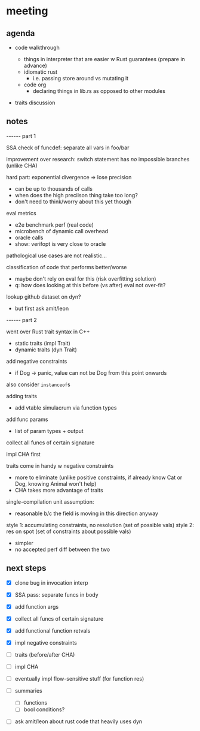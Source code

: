 # meeting

## agenda

- code walkthrough
    - things in interpreter that are easier w Rust guarantees (prepare in advance)
    - idiomatic rust
        - i.e. passing store around vs mutating it
    - code org
        - declaring things in lib.rs as opposed to other modules

- traits discussion

## notes

------ part 1

SSA check of funcdef: separate all vars in foo/bar

improvement over research: switch statement has _no_ impossible branches (unlike
CHA)

hard part: exponential divergence => lose precision
- can be up to thousands of calls
- when does the high preciison thing take too long? 
- don't need to think/worry about this yet though

eval metrics
- e2e benchmark perf (real code)
- microbench of dynamic call overhead
- oracle calls
- show: verifopt is very close to oracle

pathological use cases are not realistic...

classification of code that performs better/worse
- maybe don't rely on eval for this (risk overfitting solution)
- q: how does looking at this before (vs after) eval not over-fit?

lookup github dataset on dyn?
- but first ask amit/leon

------ part 2

went over Rust trait syntax in C++
- static traits (impl Trait)
- dynamic traits (dyn Trait)

add negative constraints
- if Dog -> panic, value can not be Dog from this point onwards

also consider `instanceof`s

adding traits
- add vtable simulacrum via function types

add func params
- list of param types + output

collect all funcs of certain signature

impl CHA first

traits come in handy w negative constraints
- more to eliminate (unlike positive constraints, if already know Cat or Dog,
  knowing Animal won't help)
- CHA takes more advantage of traits

single-compilation unit assumption: 
- reasonable b/c the field is moving in this direction anyway

style 1: accumulating constraints, no resolution (set of possible vals)
style 2: res on spot (set of constraints about possible vals)
- simpler
- no accepted perf diff between the two

## next steps

- [x] clone bug in invocation interp
- [x] SSA pass: separate funcs in body
- [x] add function args
- [x] collect all funcs of certain signature
- [x] add functional function retvals
- [x] impl negative constraints
- [ ] traits (before/after CHA)
- [ ] impl CHA
- [ ] eventually impl flow-sensitive stuff (for function res)
- [ ] summaries
    - [ ] functions
    - [ ] bool conditions?

- [ ] ask amit/leon about rust code that heavily uses dyn

